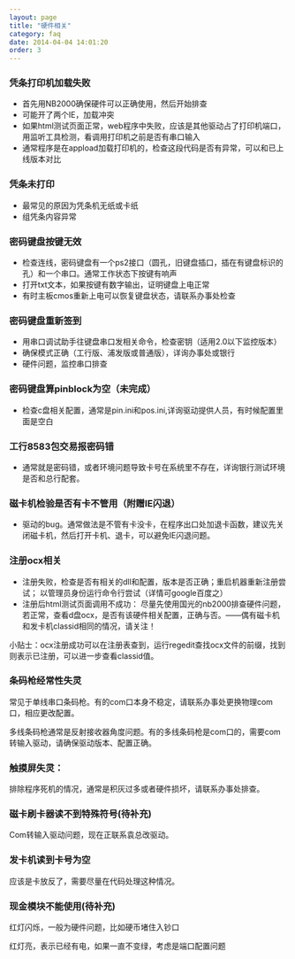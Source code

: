 ```yaml
---
layout: page
title: "硬件相关"
category: faq
date: 2014-04-04 14:01:20
order: 3
---
```


### 凭条打印机加载失败

* 首先用NB2000确保硬件可以正确使用，然后开始排查
* 可能开了两个IE，加载冲突
* 如果html测试页面正常，web程序中失败，应该是其他驱动占了打印机端口，用监听工具检测，看调用打印机之前是否有串口输入
* 通常程序是在appload加载打印机的，检查这段代码是否有异常，可以和已上线版本对比

### 凭条未打印

* 最常见的原因为凭条机无纸或卡纸
* 组凭条内容异常

### 密码键盘按键无效

* 检查连线，密码键盘有一个ps2接口（圆孔，旧键盘插口，插在有键盘标识的孔）和一个串口。通常工作状态下按键有响声
* 打开txt文本，如果按键有数字输出，证明键盘上电正常
* 有时主板cmos重新上电可以恢复键盘状态，请联系办事处检查

### 密码键盘重新签到

* 用串口调试助手往键盘串口发相关命令，检查密钥（适用2.0以下监控版本）
* 确保模式正确（工行版、浦发版或普通版），详询办事处或银行
* 硬件问题，监控串口排查

### 密码键盘算pinblock为空（未完成）

* 检查c盘相关配置，通常是pin.ini和pos.ini,详询驱动提供人员，有时候配置里面是空白

### 工行8583包交易报密码错
* 通常就是密码错，或者环境问题导致卡号在系统里不存在，详询银行测试环境是否和总行配套。

### 磁卡机检验是否有卡不管用（附赠IE闪退）

* 驱动的bug。通常做法是不管有卡没卡，在程序出口处加退卡函数，建议先关闭磁卡机，然后打开卡机、退卡，可以避免IE闪退问题。

### 注册ocx相关

* 注册失败，检查是否有相关的dll和配置，版本是否正确；重启机器重新注册尝试；
以管理员身份运行命令行尝试（详情可google百度之）
* 注册后html测试页面调用不成功：
尽量先使用国光的nb2000排查硬件问题，若正常，查看d盘ocx，是否有该硬件相关配置，正确与否。——偶有磁卡机和发卡机classid相同的情况，请关注！

小贴士：ocx注册成功可以在注册表查到，运行regedit查找ocx文件的前缀，找到则表示已注册，可以进一步查看classid值。

### 条码枪经常性失灵

常见于单线串口条码枪。有的com口本身不稳定，请联系办事处更换物理com口，相应更改配置。

多线条码枪通常是反射接收器角度问题。有的多线条码枪是com口的，需要com转输入驱动，请确保驱动版本、配置正确。

### 触摸屏失灵：

排除程序死机的情况，通常是积灰过多或者硬件损坏，请联系办事处排查。

### 磁卡刷卡器读不到特殊符号(待补充)

Com转输入驱动问题，现在正联系袁总改驱动。

### 发卡机读到卡号为空

应该是卡放反了，需要尽量在代码处理这种情况。

### 现金模块不能使用(待补充)

红灯闪烁，一般为硬件问题，比如硬币堵住入钞口

红灯亮，表示已经有电，如果一直不变绿，考虑是端口配置问题

